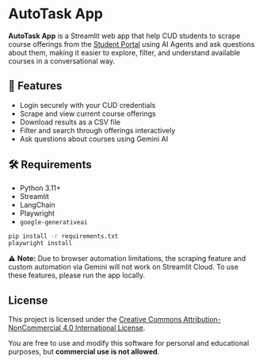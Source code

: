 # AutoTask App

**AutoTask App** is a Streamlit web app that help CUD students to scrape course offerings from the [Student Portal](https://cudportal.cud.ac.ae/student/login.asp) using AI Agents and ask questions about them, making it easier to explore, filter, and understand available courses in a conversational way.

## 🚀 Features

- Login securely with your CUD credentials  
- Scrape and view current course offerings  
- Download results as a CSV file  
- Filter and search through offerings interactively  
- Ask questions about courses using Gemini AI  

## 🛠️ Requirements

- Python 3.11+
- Streamlit
- LangChain
- Playwright
- `google-generativeai`

```bash
pip install -r requirements.txt
playwright install
```

⚠️ **Note:** Due to browser automation limitations, the scraping feature and custom automation via Gemini will not work on Streamlit Cloud. To use these features, please run the app locally.

## License

This project is licensed under the [Creative Commons Attribution-NonCommercial 4.0 International License](https://creativecommons.org/licenses/by-nc/4.0/).

You are free to use and modify this software for personal and educational purposes, but **commercial use is not allowed**.

